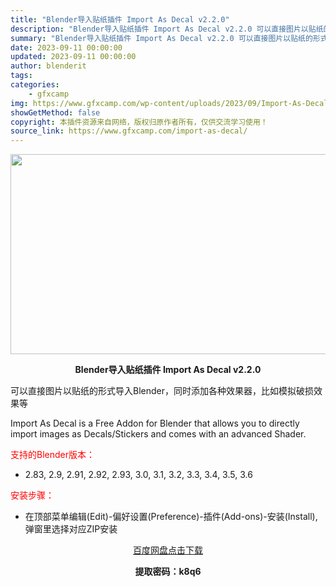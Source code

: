 ```yaml
---
title: "Blender导入贴纸插件 Import As Decal v2.2.0"
description: "Blender导入贴纸插件 Import As Decal v2.2.0 可以直接图片以贴纸的形式导入Blender，同时添加各种效果器，比如模拟破损效果等 Import As Decal is a ..."
summary: "Blender导入贴纸插件 Import As Decal v2.2.0 可以直接图片以贴纸的形式导入Blender，同时添加各种效果器，比如模拟破损效果等 Import As Decal is a ..."
date: 2023-09-11 00:00:00
updated: 2023-09-11 00:00:00
author: blenderit
tags: 
categories:
    - gfxcamp
img: https://www.gfxcamp.com/wp-content/uploads/2023/09/Import-As-Decal.jpg
showGetMethod: false
copyright: 本插件资源来自网络，版权归原作者所有，仅供交流学习使用！
source_link: https://www.gfxcamp.com/import-as-decal/
---
```

<div><p><img decoding="async" class="aligncenter size-full wp-image-114978" src="https://www.gfxcamp.com/wp-content/uploads/2023/09/Import-As-Decal.jpg" data-src="https://www.gfxcamp.com/wp-content/uploads/2023/09/Import-As-Decal.jpg" alt="" width="640" height="320" data-srcset="https://www.gfxcamp.com/wp-content/uploads/2023/09/Import-As-Decal.jpg 640w, https://www.gfxcamp.com/wp-content/uploads/2023/09/Import-As-Decal-150x75.jpg 150w" data-sizes="(max-width: 640px) 100vw, 640px"></p><p style="text-align: center;"><strong>Blender导入贴纸插件 Import As Decal v2.2.0</strong></p><p>可以直接图片以贴纸的形式导入Blender，同时添加各种效果器，比如模拟破损效果等</p><p>Import As Decal is a Free Addon for Blender that allows you to directly import images as Decals/Stickers and comes with an advanced Shader.</p><p style="text-align: left;"><span style="color: #ff0000;">支持的Blender版本：</span></p><ul>
<li style="text-align: left;">2.83, 2.9, 2.91, 2.92, 2.93, 3.0, 3.1, 3.2, 3.3, 3.4, 3.5, 3.6</li>
</ul><p style="text-align: left;"><span style="color: #ff0000;">安装步骤：</span></p><ul>
<li>在顶部菜单编辑(Edit)-偏好设置(Preference)-插件(Add-ons)-安装(Install),弹窗里选择对应ZIP安装</li>
</ul><p style="text-align: center;"><a class="maxbutton-3 maxbutton maxbutton-baidu" target="_blank" rel="noopener" href="https://pan.baidu.com/s/1MZfYUuWReMHM3c5PXPLmJA?pwd=k8q6"><span class="mb-text">百度网盘点击下载</span></a></p><p style="text-align: center;"><strong>提取密码：k8q6</strong></p></div>